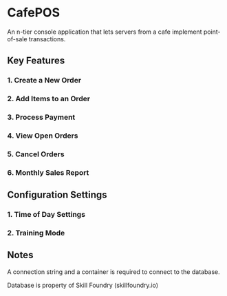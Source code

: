 # CafePOS
An n-tier console application that lets servers from a cafe implement point-of-sale transactions.

## Key Features

### 1. Create a New Order

### 2. Add Items to an Order

### 3. Process Payment

### 4. View Open Orders

### 5. Cancel Orders

### 6. Monthly Sales Report

## Configuration Settings

### 1. Time of Day Settings

### 2. Training Mode

## Notes
A connection string and a container is required to connect to the database.

Database is property of Skill Foundry (skillfoundry.io)
